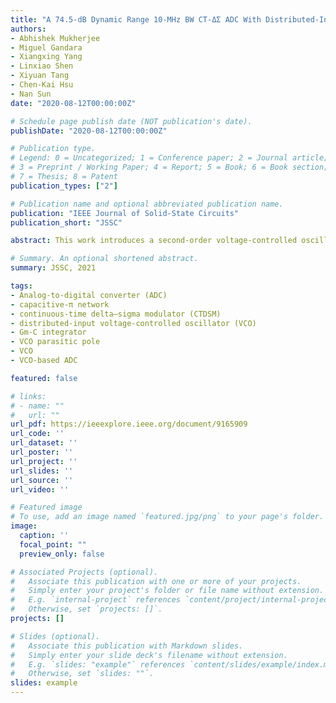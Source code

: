 ```yaml
---
title: "A 74.5-dB Dynamic Range 10-MHz BW CT-ΔΣ ADC With Distributed-Input VCO and Embedded Capacitive-π Network in 40-nm CMOS"
authors:
- Abhishek Mukherjee
- Miguel Gandara
- Xiangxing Yang
- Linxiao Shen
- Xiyuan Tang
- Chen-Kai Hsu
- Nan Sun
date: "2020-08-12T00:00:00Z"

# Schedule page publish date (NOT publication's date).
publishDate: "2020-08-12T00:00:00Z"

# Publication type.
# Legend: 0 = Uncategorized; 1 = Conference paper; 2 = Journal article;
# 3 = Preprint / Working Paper; 4 = Report; 5 = Book; 6 = Book section;
# 7 = Thesis; 8 = Patent
publication_types: ["2"]

# Publication name and optional abbreviated publication name.
publication: "IEEE Journal of Solid-State Circuits"
publication_short: "JSSC"

abstract: This work introduces a second-order voltage-controlled oscillator (VCO)-based continuous-time delta-sigma modulator (CTDSM) that incorporates a distributed-input VCO as the second-stage integrator and quantizer. The distributed-input VCO topology virtually eliminates the VCO's voltage-to-frequency (V-F) parasitic pole. One of the key ideas of this article is to demonstrate the use of a capacitive-π network in the modulator's loop filter to break the constraint between the size of the modulator's inner capacitive digital-to-analog converter (DAC) and the factor by which the front-end Gm-C integrator is impedance scaled. This, in turn, helps to significantly reduce both analog and digital powers. The prototype chip has been fabricated in a 40-nm CMOS process. Despite not using any DAC calibration or explicit dynamic element matching (DEM) circuits, the worst case spurious-free dynamic range (SFDR) is -82 dBc across the signal bandwidth. The fabricated CTDSM achieves a 71.8-dB signal-to-noise-and-distortion ratio (SNDR) and a 74.5-dB dynamic range (DR) in a 10-MHz bandwidth at 655 MS/s, yielding an SNDR-based Walden figure of merit (FoM) of 45.6 fJ/step, an SNDR-based Schreier FoM of 167.2 dB, and a DR-based Schreier FoM of 169.9 dB.

# Summary. An optional shortened abstract.
summary: JSSC, 2021

tags:
- Analog-to-digital converter (ADC)
- capacitive-π network
- continuous-time delta–sigma modulator (CTDSM)
- distributed-input voltage-controlled oscillator (VCO)
- Gm-C integrator
- VCO parasitic pole
- VCO
- VCO-based ADC

featured: false

# links:
# - name: ""
#   url: ""
url_pdf: https://ieeexplore.ieee.org/document/9165909
url_code: ''
url_dataset: ''
url_poster: ''
url_project: ''
url_slides: ''
url_source: ''
url_video: ''

# Featured image
# To use, add an image named `featured.jpg/png` to your page's folder. 
image:
  caption: ''
  focal_point: ""
  preview_only: false

# Associated Projects (optional).
#   Associate this publication with one or more of your projects.
#   Simply enter your project's folder or file name without extension.
#   E.g. `internal-project` references `content/project/internal-project/index.md`.
#   Otherwise, set `projects: []`.
projects: []

# Slides (optional).
#   Associate this publication with Markdown slides.
#   Simply enter your slide deck's filename without extension.
#   E.g. `slides: "example"` references `content/slides/example/index.md`.
#   Otherwise, set `slides: ""`.
slides: example
---
```

